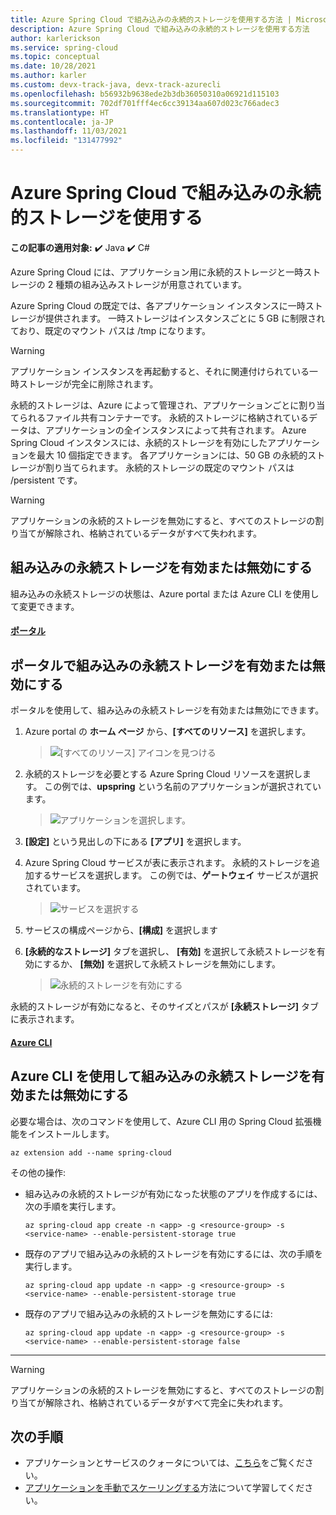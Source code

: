 ```yaml
---
title: Azure Spring Cloud で組み込みの永続的ストレージを使用する方法 | Microsoft Docs
description: Azure Spring Cloud で組み込みの永続的ストレージを使用する方法
author: karlerickson
ms.service: spring-cloud
ms.topic: conceptual
ms.date: 10/28/2021
ms.author: karler
ms.custom: devx-track-java, devx-track-azurecli
ms.openlocfilehash: b56932b9638ede2b3db36050310a06921d115103
ms.sourcegitcommit: 702df701fff4ec6cc39134aa607d023c766adec3
ms.translationtype: HT
ms.contentlocale: ja-JP
ms.lasthandoff: 11/03/2021
ms.locfileid: "131477992"
---
```

# <a name="use-built-in-persistent-storage-in-azure-spring-cloud"></a>Azure Spring Cloud で組み込みの永続的ストレージを使用する

**この記事の適用対象:** ✔️ Java ✔️ C#

Azure Spring Cloud には、アプリケーション用に永続的ストレージと一時ストレージの 2 種類の組み込みストレージが用意されています。

Azure Spring Cloud の既定では、各アプリケーション インスタンスに一時ストレージが提供されます。 一時ストレージはインスタンスごとに 5 GB に制限されており、既定のマウント パスは /tmp になります。

> [!WARNING]
> アプリケーション インスタンスを再起動すると、それに関連付けられている一時ストレージが完全に削除されます。

永続的ストレージは、Azure によって管理され、アプリケーションごとに割り当てられるファイル共有コンテナーです。 永続的ストレージに格納されているデータは、アプリケーションの全インスタンスによって共有されます。 Azure Spring Cloud インスタンスには、永続的ストレージを有効にしたアプリケーションを最大 10 個指定できます。 各アプリケーションには、50 GB の永続的ストレージが割り当てられます。 永続的ストレージの既定のマウント パスは /persistent です。

> [!WARNING]
> アプリケーションの永続的ストレージを無効にすると、すべてのストレージの割り当てが解除され、格納されているデータがすべて失われます。

## <a name="enable-or-disable-built-in-persistent-storage"></a>組み込みの永続ストレージを有効または無効にする

組み込みの永続ストレージの状態は、Azure portal または Azure CLI を使用して変更できます。

#### <a name="portal"></a>[ポータル](#tab/azure-portal)
## <a name="enable-or-disable-built-in-persistent-storage-with-the-portal"></a>ポータルで組み込みの永続ストレージを有効または無効にする
ポータルを使用して、組み込みの永続ストレージを有効または無効にできます。

1. Azure portal の **ホーム ページ** から、**[すべてのリソース]** を選択します。

    >![[すべてのリソース] アイコンを見つける](media/portal-all-resources.jpg)

1. 永続的ストレージを必要とする Azure Spring Cloud リソースを選択します。 この例では、**upspring** という名前のアプリケーションが選択されています。

    > ![アプリケーションを選択します。](media/select-service.jpg)

1. **[設定]** という見出しの下にある **[アプリ]** を選択します。

1. Azure Spring Cloud サービスが表に表示されます。  永続的ストレージを追加するサービスを選択します。 この例では、**ゲートウェイ** サービスが選択されています。

    > ![サービスを選択する](media/select-gateway.jpg)

1. サービスの構成ページから、**[構成]** を選択します

1. **[永続的なストレージ]** タブを選択し、 **[有効]** を選択して永続ストレージを有効にするか、 **[無効]** を選択して永続ストレージを無効にします。

    > ![永続的ストレージを有効にする](media/enable-persistent-storage.jpg)

永続的ストレージが有効になると、そのサイズとパスが **[永続ストレージ]** タブに表示されます。

#### <a name="azure-cli"></a>[Azure CLI](#tab/azure-cli)
## <a name="use-the-azure-cli-to-enable-or-disable-built-in-persistent-storage"></a>Azure CLI を使用して組み込みの永続ストレージを有効または無効にする
必要な場合は、次のコマンドを使用して、Azure CLI 用の Spring Cloud 拡張機能をインストールします。

```azurecli
az extension add --name spring-cloud
```

その他の操作:

* 組み込みの永続的ストレージが有効になった状態のアプリを作成するには、次の手順を実行します。

    ```azurecli
    az spring-cloud app create -n <app> -g <resource-group> -s <service-name> --enable-persistent-storage true
    ```

* 既存のアプリで組み込みの永続的ストレージを有効にするには、次の手順を実行します。

    ```azurecli
    az spring-cloud app update -n <app> -g <resource-group> -s <service-name> --enable-persistent-storage true
    ```

* 既存のアプリで組み込みの永続的ストレージを無効にするには:

    ```azurecli
    az spring-cloud app update -n <app> -g <resource-group> -s <service-name> --enable-persistent-storage false
    ```
---
> [!WARNING]
> アプリケーションの永続的ストレージを無効にすると、すべてのストレージの割り当てが解除され、格納されているデータがすべて完全に失われます。

## <a name="next-steps"></a>次の手順

* アプリケーションとサービスのクォータについては、[こちら](./quotas.md)をご覧ください。
* [アプリケーションを手動でスケーリングする](./how-to-scale-manual.md)方法について学習してください。
